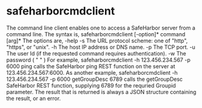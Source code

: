 # safeharborcmdclient
The command line client enables one to access a SafeHarbor server from a command line.
The syntax is,
  safeharborcmdclient [-option]* command [arg]*
The options are,
  -help
  -s The URL protocol scheme: one of "http", "https", or "unix".
  -h The host IP address or DNS name.
  -p The TCP port.
  -u The user Id (if the requested command requires authentication).
  -w The password ( " " )
For example,
  safeharborcmdclient -h 123.456.234.567 -p 6000 ping
calls the SafeHarbor ping REST function on the server at 123.456.234.567:6000.
As another example,
  safeharborcmdclient -h 123.456.234.567 -p 6000 getGroupDesc 6789
calls the getGroupDesc SafeHarbor REST function, supplying 6789 for the requried Groupid parameter.
The result that is returned is always a JSON structure containing the result, or an error.
